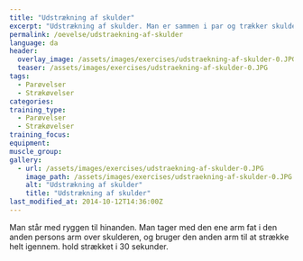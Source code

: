 ```yaml
---
title: "Udstrækning af skulder"
excerpt: "Udstrækning af skulder. Man er sammen i par og trækker skulderbladene fra hinanden. "
permalink: /oevelse/udstraekning-af-skulder
language: da
header:
  overlay_image: /assets/images/exercises/udstraekning-af-skulder-0.JPG
  teaser: /assets/images/exercises/udstraekning-af-skulder-0.JPG
tags:
  - Parøvelser
  - Strækøvelser
categories:
training_type: 
  - Parøvelser
  - Strækøvelser
training_focus: 
equipment:
muscle_group:
gallery:
  - url: /assets/images/exercises/udstraekning-af-skulder-0.JPG
    image_path: /assets/images/exercises/udstraekning-af-skulder-0.JPG
    alt: "Udstrækning af skulder"
    title: "Udstrækning af skulder"
last_modified_at: 2014-10-12T14:36:00Z
---
```


Man står med ryggen til hinanden. Man tager med den ene arm fat i den anden persons arm over skulderen, og bruger den anden arm til at strække helt igennem. hold strækket i 30 sekunder.
